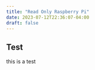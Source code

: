 ```yaml
---
title: "Read Only Raspberry Pi"
date: 2023-07-12T22:36:07-04:00
draft: false
---
```


## Test
this is a test
